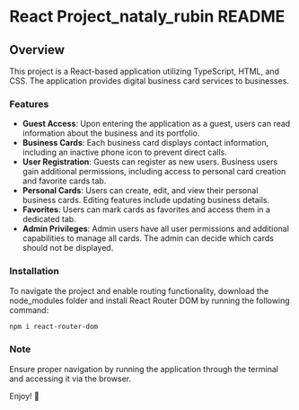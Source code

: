 # React Project_nataly_rubin README


## Overview
This project is a React-based application utilizing TypeScript, HTML, and CSS. The application provides digital business card services to businesses.

### Features
- **Guest Access**: Upon entering the application as a guest, users can read information about the business and its portfolio.
- **Business Cards**: Each business card displays contact information, including an inactive phone icon to prevent direct calls.
- **User Registration**: Guests can register as new users. Business users gain additional permissions, including access to personal card creation and favorite cards tab.
- **Personal Cards**: Users can create, edit, and view their personal business cards. Editing features include updating business details.
- **Favorites**: Users can mark cards as favorites and access them in a dedicated tab.
- **Admin Privileges**: Admin users have all user permissions and additional capabilities to manage all cards. The admin can decide which cards should not be displayed.

### Installation
To navigate the project and enable routing functionality, download the node_modules folder and install React Router DOM by running the following command:
```bash
npm i react-router-dom
```
### Note
Ensure proper navigation by running the application through the terminal and accessing it via the browser.

Enjoy! 🙂
